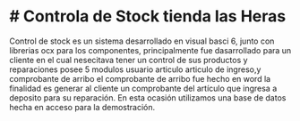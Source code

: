 # # Controla de Stock tienda las Heras
Control de stock es un sistema desarrollado en visual basci 6, junto con librerias ocx para los componentes, principalmente fue dasarrollado para un cliente en el cual nesecitava tener un control de sus productos y reparaciones posee 5 modulos usuario articulo articulo de ingreso,y comprobante de arribo el comprobante de arribo fue hecho en word la finalidad es generar al cliente un comprobante del artículo que ingresa a deposito para su reparación. En esta ocasión utilizamos una base de datos hecha en acceso para la demostración.
